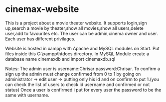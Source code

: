 # cinemax-website

This is a project about a movie theater website.
It supports login,sign up,search a movie by theater,show all movies,show all users,delete user,add to favourites etc.
The user can be admin,cinema owner and user.
Each user has different privilages.

Website is hosted in xampp with Apache and MySQL modules on Start.
Put files inside this C:\xampp\htdocs directory.
In MySQL Module create a database name cinemaxdb and import cinemaxdb.sql

Notes: The admin user is username:Chrisar password:Chrisar.
To confirm a sign up the admin must change confirmed from 0 to 1 by going on administrator -> edit user -> putting only his id and on confirm to put 1.(you can check the list of users to check id username and confirmed or not status)
Once a user is confirmed i put for every user the password to be the same with username.
